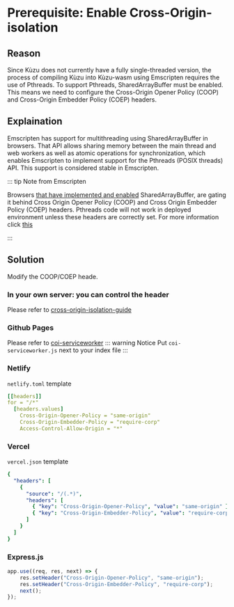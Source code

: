 # Prerequisite: Enable Cross-Origin-isolation

## Reason
Since Kùzu does not currently have a fully single-threaded version, the process of compiling Kùzu into Kùzu-wasm using Emscripten requires the use of Pthreads. To support Pthreads, SharedArrayBuffer must be enabled. This means we need to configure the Cross-Origin Opener Policy (COOP) and Cross-Origin Embedder Policy (COEP) headers.

## Explaination
Emscripten has support for multithreading using SharedArrayBuffer in browsers. That API allows sharing memory between the main thread and web workers as well as atomic operations for synchronization, which enables Emscripten to implement support for the Pthreads (POSIX threads) API. This support is considered stable in Emscripten.

::: tip Note from Emscripten

Browsers [that have implemented and enabled](https://webassembly.org/features/) SharedArrayBuffer, are gating it behind Cross Origin Opener Policy (COOP) and Cross Origin Embedder Policy (COEP) headers. Pthreads code will not work in deployed environment unless these headers are correctly set. For more information click [this](https://web.dev/coop-coep)

:::

## Solution
Modify the COOP/COEP heade.
### In your own server: you can control the header
Please refer to [cross-origin-isolation-guide](https://web.dev/articles/cross-origin-isolation-guide?hl=en#enable_cross-origin_isolation)

### Github Pages
Please refer to [coi-serviceworker](https://github.com/gzuidhof/coi-serviceworker)
::: warning Notice
Put `coi-serviceworker.js` next to your index file
:::

### Netlify
`netlify.toml` template
```yaml
[[headers]]
for = "/*"
  [headers.values]
    Cross-Origin-Opener-Policy = "same-origin"
    Cross-Origin-Embedder-Policy = "require-corp"
    Access-Control-Allow-Origin = "*"
```

### Vercel
`vercel.json` template
```yaml
{
  "headers": [
    {
      "source": "/(.*)",
      "headers": [
        { "key": "Cross-Origin-Opener-Policy", "value": "same-origin" },
        { "key": "Cross-Origin-Embedder-Policy", "value": "require-corp" }
      ]
    }
  ]
}

```

###  Express.js
```javascript
app.use((req, res, next) => {
    res.setHeader("Cross-Origin-Opener-Policy", "same-origin");
    res.setHeader("Cross-Origin-Embedder-Policy", "require-corp");
    next();
});
```
